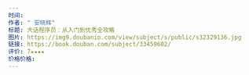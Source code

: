 ```yaml
---
时间: 
作者: " 安晓辉"
标题: 大话程序员：从入门到优秀全攻略
图片: https://img9.doubanio.com/view/subject/s/public/s32329136.jpg
链接: https://book.douban.com/subject/33459602/
评价: 7★★★★
价格价格:
---
```

